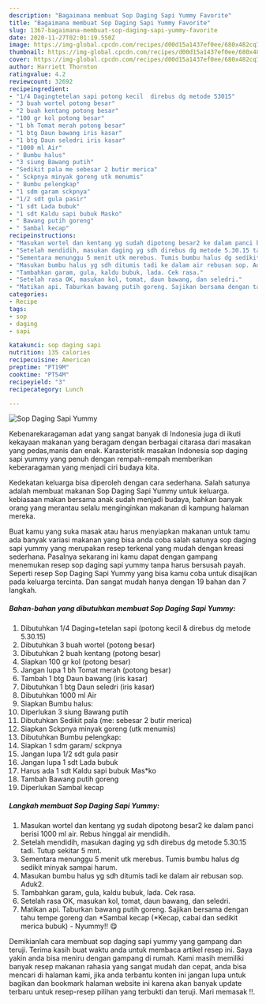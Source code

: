 ```yaml
---
description: "Bagaimana membuat Sop Daging Sapi Yummy Favorite"
title: "Bagaimana membuat Sop Daging Sapi Yummy Favorite"
slug: 1367-bagaimana-membuat-sop-daging-sapi-yummy-favorite
date: 2020-11-27T02:01:19.550Z
image: https://img-global.cpcdn.com/recipes/d00d15a1437ef0ee/680x482cq70/sop-daging-sapi-yummy-foto-resep-utama.jpg
thumbnail: https://img-global.cpcdn.com/recipes/d00d15a1437ef0ee/680x482cq70/sop-daging-sapi-yummy-foto-resep-utama.jpg
cover: https://img-global.cpcdn.com/recipes/d00d15a1437ef0ee/680x482cq70/sop-daging-sapi-yummy-foto-resep-utama.jpg
author: Harriett Thornton
ratingvalue: 4.2
reviewcount: 32692
recipeingredient:
- "1/4 Dagingtetelan sapi potong kecil  direbus dg metode 53015"
- "3 buah wortel potong besar"
- "2 buah kentang potong besar"
- "100 gr kol potong besar"
- "1 bh Tomat merah potong besar"
- "1 btg Daun bawang iris kasar"
- "1 btg Daun seledri iris kasar"
- "1000 ml Air"
- " Bumbu halus"
- "3 siung Bawang putih"
- "Sedikit pala me sebesar 2 butir merica"
- " Sckpnya minyak goreng utk menumis"
- " Bumbu pelengkap"
- "1 sdm garam sckpnya"
- "1/2 sdt gula pasir"
- "1 sdt Lada bubuk"
- "1 sdt Kaldu sapi bubuk Masko"
- " Bawang putih goreng"
- " Sambal kecap"
recipeinstructions:
- "Masukan wortel dan kentang yg sudah dipotong besar2 ke dalam panci berisi 1000 ml air. Rebus hinggal air mendidih."
- "Setelah mendidih, masukan daging yg sdh direbus dg metode 5.30.15 tadi. Tutup sekitar 5 mnt."
- "Sementara menunggu 5 menit utk merebus. Tumis bumbu halus dg sedikit minyak sampai harum."
- "Masukan bumbu halus yg sdh ditumis tadi ke dalam air rebusan sop. Aduk2."
- "Tambahkan garam, gula, kaldu bubuk, lada. Cek rasa."
- "Setelah rasa OK, masukan kol, tomat, daun bawang, dan seledri."
- "Matikan api. Taburkan bawang putih goreng. Sajikan bersama dengan tahu tempe goreng dan *Sambal kecap (*Kecap, cabai dan sedikit merica bubuk) Nyummy!! 😋"
categories:
- Recipe
tags:
- sop
- daging
- sapi

katakunci: sop daging sapi 
nutrition: 135 calories
recipecuisine: American
preptime: "PT19M"
cooktime: "PT54M"
recipeyield: "3"
recipecategory: Lunch

---
```



![Sop Daging Sapi Yummy](https://img-global.cpcdn.com/recipes/d00d15a1437ef0ee/680x482cq70/sop-daging-sapi-yummy-foto-resep-utama.jpg)

Kebenarekaragaman adat yang sangat banyak di Indonesia juga di ikuti kekayaan makanan yang beragam dengan berbagai citarasa dari masakan yang pedas,manis dan enak. Karasteristik masakan Indonesia sop daging sapi yummy yang penuh dengan rempah-rempah memberikan keberaragaman yang menjadi ciri budaya kita.




Kedekatan keluarga bisa diperoleh dengan cara sederhana. Salah satunya adalah membuat makanan Sop Daging Sapi Yummy untuk keluarga. kebiasaan makan bersama anak sudah menjadi budaya, bahkan banyak orang yang merantau selalu menginginkan makanan di kampung halaman mereka.

Buat kamu yang suka masak atau harus menyiapkan makanan untuk tamu ada banyak variasi makanan yang bisa anda coba salah satunya sop daging sapi yummy yang merupakan resep terkenal yang mudah dengan kreasi sederhana. Pasalnya sekarang ini kamu dapat dengan gampang menemukan resep sop daging sapi yummy tanpa harus bersusah payah.
Seperti resep Sop Daging Sapi Yummy yang bisa kamu coba untuk disajikan pada keluarga tercinta. Dan sangat mudah hanya dengan 19 bahan dan 7 langkah.


<!--inarticleads1-->

##### Bahan-bahan yang dibutuhkan membuat Sop Daging Sapi Yummy:

1. Dibutuhkan 1/4 Daging+tetelan sapi (potong kecil &amp; direbus dg metode 5.30.15)
1. Dibutuhkan 3 buah wortel (potong besar)
1. Dibutuhkan 2 buah kentang (potong besar)
1. Siapkan 100 gr kol (potong besar)
1. Jangan lupa 1 bh Tomat merah (potong besar)
1. Tambah 1 btg Daun bawang (iris kasar)
1. Dibutuhkan 1 btg Daun seledri (iris kasar)
1. Dibutuhkan 1000 ml Air
1. Siapkan  Bumbu halus:
1. Diperlukan 3 siung Bawang putih
1. Dibutuhkan Sedikit pala (me: sebesar 2 butir merica)
1. Siapkan  Sckpnya minyak goreng (utk menumis)
1. Dibutuhkan  Bumbu pelengkap:
1. Siapkan 1 sdm garam/ sckpnya
1. Jangan lupa 1/2 sdt gula pasir
1. Jangan lupa 1 sdt Lada bubuk
1. Harus ada 1 sdt Kaldu sapi bubuk Mas*ko
1. Tambah  Bawang putih goreng
1. Diperlukan  Sambal kecap




<!--inarticleads2-->

##### Langkah membuat  Sop Daging Sapi Yummy:

1. Masukan wortel dan kentang yg sudah dipotong besar2 ke dalam panci berisi 1000 ml air. Rebus hinggal air mendidih.
1. Setelah mendidih, masukan daging yg sdh direbus dg metode 5.30.15 tadi. Tutup sekitar 5 mnt.
1. Sementara menunggu 5 menit utk merebus. Tumis bumbu halus dg sedikit minyak sampai harum.
1. Masukan bumbu halus yg sdh ditumis tadi ke dalam air rebusan sop. Aduk2.
1. Tambahkan garam, gula, kaldu bubuk, lada. Cek rasa.
1. Setelah rasa OK, masukan kol, tomat, daun bawang, dan seledri.
1. Matikan api. Taburkan bawang putih goreng. Sajikan bersama dengan tahu tempe goreng dan *Sambal kecap (*Kecap, cabai dan sedikit merica bubuk) - Nyummy!! 😋




Demikianlah cara membuat sop daging sapi yummy yang gampang dan teruji. Terima kasih buat waktu anda untuk membaca artikel resep ini. Saya yakin anda bisa meniru dengan gampang di rumah. Kami masih memiliki banyak resep makanan rahasia yang sangat mudah dan cepat, anda bisa mencari di halaman kami, jika anda terbantu konten ini jangan lupa untuk bagikan dan bookmark halaman website ini karena akan banyak update terbaru untuk resep-resep pilihan yang terbukti dan teruji. Mari memasak !!. 
